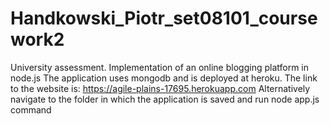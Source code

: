 # Handkowski_Piotr_set08101_coursework2
University assessment. Implementation of an online blogging platform in node.js
The application uses mongodb and is deployed at heroku. The link to the website is:
https://agile-plains-17695.herokuapp.com 
Alternatively navigate to the folder in which the application is saved and run node app.js command
